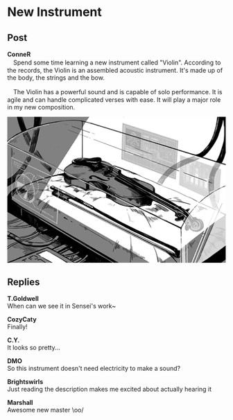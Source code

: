 # New Instrument
## Post
**ConneR**<br>
　Spend some time learning a new instrument called "Violin". According to the records, the Violin is an assembled acoustic instrument. It's made up of the body, the strings and the bow. 

　The Violin has a powerful sound and is capable of solo performance. It is agile and can handle complicated verses with ease. It will play a major role in my new composition. 

![c0201.png](./attachments/c0201.png)
## Replies
**T.Goldwell**<br>
When can we see it in Sensei's work~

**CozyCaty**<br>
Finally!

**C.Y.**<br>
It looks so pretty...

**DMO**<br>
So this instrument doesn't need electricity to make a sound? 

**Brightswirls**<br>
Just reading the description makes me excited about actually hearing it

**Marshall**<br>
Awesome new master \\oo/

